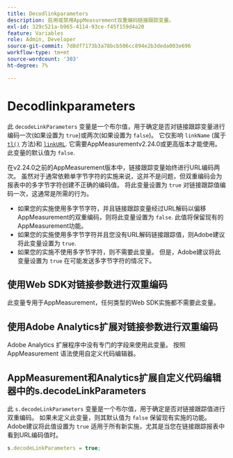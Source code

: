 ```yaml
---
title: Decodlinkparameters
description: 启用或禁用AppMeasurement双重编码链接跟踪变量。
exl-id: 329c521a-b965-4114-93ce-f45f159d4a20
feature: Variables
role: Admin, Developer
source-git-commit: 7d8df7173b3a78bcb506cc894e2b3deda003e696
workflow-type: tm+mt
source-wordcount: '303'
ht-degree: 7%

---
```


# Decodlinkparameters

此 `decodeLinkParameters` 变量是一个布尔值，用于确定是否对链接跟踪变量进行编码一次(如果设置为 `true`)或两次(如果设置为 `false`)。 它仅影响 `linkName` (属于 [`tl()`](../functions/tl-method.md) 方法)和 [`linkURL`](linkurl.md). 它需要AppMeasurementv2.24.0或更高版本才能使用。 此变量的默认值为 `false`.

在v2.24.0之前的AppMeasurement版本中，链接跟踪变量始终进行URL编码两次。 虽然对于通常依赖单字节字符的实施来说，这并不是问题，但双重编码会为报表中的多字节字符创建不正确的编码值。 将此变量设置为 `true` 对链接跟踪值编码一次，这通常是所需的行为。

* 如果您的实施使用多字节字符，并且链接跟踪变量经过URL解码以偏移AppMeasurement的双重编码，则将此变量设置为 `false`. 此值将保留现有的AppMeasurement功能。
* 如果您的实施使用多字节字符并且您没有URL解码链接跟踪值，则Adobe建议将此变量设置为 `true`.
* 如果您的实施不使用多字节字符，则不需要此变量。 但是，Adobe建议将此变量设置为 `true` 在可能发送多字节字符的情况下。

## 使用Web SDK对链接参数进行双重编码

此变量专用于AppMeasurement，任何类型的Web SDK实施都不需要此变量。

## 使用Adobe Analytics扩展对链接参数进行双重编码

Adobe Analytics 扩展程序中没有专门的字段来使用此变量。 按照 AppMeasurement 语法使用自定义代码编辑器。

## AppMeasurement和Analytics扩展自定义代码编辑器中的s.decodeLinkParameters

此 `s.decodeLinkParameters` 变量是一个布尔值，用于确定是否对链接跟踪值进行双重编码。 如果未定义此变量，则其默认值为 `false` 保留现有实施的功能。 Adobe建议将此值设置为 `true` 适用于所有新实施，尤其是当您在链接跟踪报表中看到URL编码值时。

```js
s.decodeLinkParameters = true;
```
